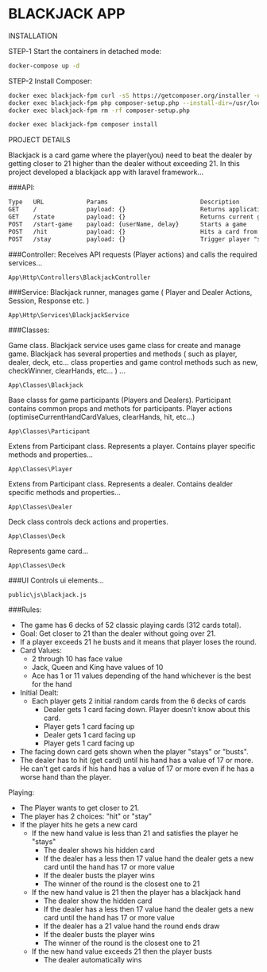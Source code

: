 # BLACKJACK APP

INSTALLATION

STEP-1
Start the containers in detached mode:

```sh
docker-compose up -d
```

STEP-2 Install Composer:

```sh
docker exec blackjack-fpm curl -sS https://getcomposer.org/installer -o composer-setup.php
docker exec blackjack-fpm php composer-setup.php --install-dir=/usr/local/bin --filename=composer
docker exec blackjack-fpm rm -rf composer-setup.php
```

```sh
docker exec blackjack-fpm composer install
```
 
PROJECT DETAILS

Blackjack is a card game where the player(you) need to beat the dealer by getting closer to 21 higher than the dealer without exceeding 21.
In this project developed a blackjack app with laravel framework...

###API:
```html
Type   URL            Params                          Description  
GET    /              payload: {}                     Returns application ui static content 
GET    /state         payload: {}                     Returns current game state
POST   /start-game    payload: {userName, delay}      Starts a game
POST   /hit           payload: {}                     Hits a card from deck for player or dealer
POST   /stay          payload: {}                     Trigger player "stay" action
```

###Controller:
Receives API requests (Player actions) and calls the required services... 
```
App\Http\Controllers\BlackjackController
```
###Service:
Blackjack runner, manages game ( Player and Dealer Actions, Session, Response etc. )
```
App\Http\Services\BlackjackService
```

###Classes:

Game class. Blackjack service uses game class for create and manage game. Blackjack has several properties and methods
( such as player, dealer, deck, etc... class properties and game control methods such as new, checkWinner, clearHands, etc... )
...
```
App\Classes\Blackjack
```

Base classs for game participants (Players and Dealers). Participant contains common props and methots for participants.
Player actions (optimiseCurrentHandCardValues, clearHands, hit, etc...)
```
App\Classes\Participant
```
Extens from Participant class. Represents a player. Contains player specific methods and properties...
```
App\Classes\Player
```

Extens from Participant class. Represents a dealer. Contains dealder specific methods and properties...
```
App\Classes\Dealer
```

Deck class controls deck actions and properties. 
```
App\Classes\Deck
```

Represents game card... 
```
App\Classes\Deck
```

###UI
Controls ui elements...
```
public\js\blackjack.js
```

###Rules:
- The game has 6 decks of 52 classic playing cards (312 cards total).
- Goal: Get closer to 21 than the dealer without going over 21.
- If a player exceeds 21 he busts and it means that player loses the round.
- Card Values:
    - 2 through 10 has face value
    - Jack, Queen and King have values of 10
    - Ace has 1 or 11 values depending of the hand whichever is the best for the hand
- Initial Dealt:
    - Each player gets 2 initial random cards from the 6 decks of cards
        - Dealer gets 1 card facing down. Player doesn't know about this card.
        - Player gets 1 card facing up
        - Dealer gets 1 card facing up
        - Player gets 1 card facing up
- The facing down card gets shown when the player "stays" or "busts".
- The dealer has to hit (get card) until his hand has a value of 17 or more. 
 He can't get cards if his hand has a value of 17 or more even if he has a worse hand than the player.

Playing:
- The Player wants to get closer to 21.
- The player has 2 choices: "hit" or "stay"
- If the player hits he gets a new card
    - If the new hand value is less than 21 and satisfies the player he "stays"
        - The dealer shows his hidden card
        - If the dealer has a less then 17 value hand the dealer gets a new card until the hand has 17 or more value
        - If the dealer busts the player wins
        - The winner of the round is the closest one to 21
    - If the new hand value is 21 then the player has a blackjack hand
        - The dealer show the hidden card
        - If the dealer has a less then 17 value hand the dealer gets a new card until the hand has 17 or more value
        - If the dealer has a 21 value hand the round ends draw
        - If the dealer busts the player wins
        - The winner of the round is the closest one to 21
    - If the new hand value exceeds 21 then the player busts
        - The dealer automatically wins
